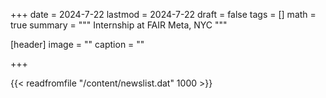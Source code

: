 +++
date = 2024-7-22
lastmod = 2024-7-22
draft = false
tags = []
math = true
summary = """
Internship at FAIR Meta, NYC
"""

[header]
image = ""
caption = ""

+++

{{< readfromfile "/content/newslist.dat" 1000 >}} 

